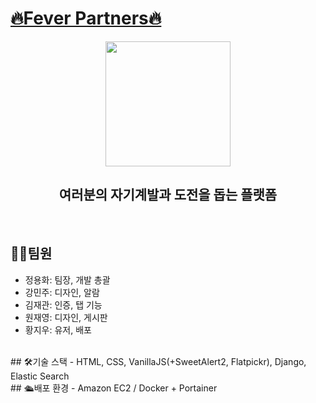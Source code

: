 # [🔥Fever Partners🔥](https://feverpartners.store)
<p align="center">
  <img src="https://github.com/jaeyeong13/Fever-Partners/assets/141209201/9d0fb114-eb8f-4f2c-90dd-308f05d7e92b" width="200" height="200">
</p>

## <center>여러분의 자기계발과 도전을 돕는 플랫폼</center>
<br>

## 🧑‍💻팀원
- 정용화: 팀장, 개발 총괄
- 강민주: 디자인, 알람
- 김재관: 인증, 탭 기능
- 원재영: 디자인, 게시판
- 황지우: 유저, 배포
<br>
## 🛠️기술 스택
- HTML, CSS, VanillaJS(+SweetAlert2, Flatpickr), Django, Elastic Search
<br>
## 🛳️배포 환경
- Amazon EC2 / Docker + Portainer
